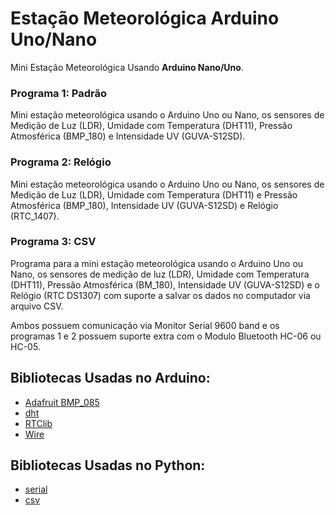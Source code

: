 # Estação Meteorológica Arduino Uno/Nano

Mini Estação Meteorológica Usando **Arduino Nano/Uno**.

### Programa 1: Padrão

Mini estação meteorológica usando o Arduino Uno ou Nano, os sensores de Medição de Luz (LDR), Umidade com Temperatura (DHT11), Pressão Atmosférica (BMP_180) e Intensidade UV (GUVA-S12SD).

### Programa 2: Relógio
Mini estação meteorológica usando o Arduino Uno ou Nano, os sensores de Medição de Luz (LDR), Umidade com Temperatura (DHT11) e Pressão Atmosférica (BMP_180), Intensidade UV (GUVA-S12SD) e Relógio (RTC_1407).

### Programa 3: CSV
Programa para a mini estação meteorológica usando o Arduino Uno ou Nano, os sensores de medição de luz (LDR), Umidade com Temperatura (DHT11), Pressão Atmosférica (BM_180), Intensidade UV (GUVA-S12SD) e o Relógio (RTC DS1307) com suporte a salvar os dados no computador via arquivo CSV.

Ambos possuem comunicação via Monitor Serial 9600 band e os programas 1 e 2 possuem suporte extra com o Modulo Bluetooth HC-06 ou HC-05.

## Bibliotecas Usadas no Arduino:

- [Adafruit BMP_085](https://github.com/adafruit/Adafruit-BMP085-Library)
- [dht](https://github.com/RobTillaart/DHTlib)
- [RTClib](https://github.com/adafruit/RTClib)
- [Wire](https://www.arduino.cc/reference/en/language/functions/communication/wire/)

## Bibliotecas Usadas no Python:

- [serial](https://pypi.org/project/serial/)
- [csv](https://docs.python.org/3/library/csv.html)
